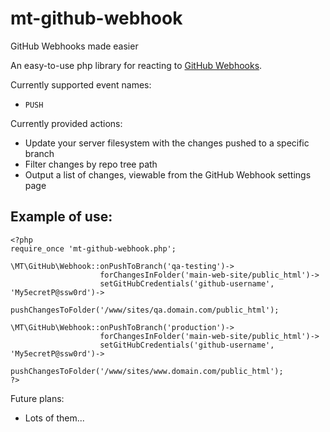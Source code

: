 # mt-github-webhook
GitHub Webhooks made easier

An easy-to-use php library for reacting to [GitHub Webhooks](https://developer.github.com/webhooks/ "Official Webhooks documentation").

Currently supported event names:
* `PUSH`

Currently provided actions:
* Update your server filesystem with the changes pushed to a specific branch
* Filter changes by repo tree path
* Output a list of changes, viewable from the GitHub Webhook settings page

## Example of use:
    <?php
    require_once 'mt-github-webhook.php';
    
    \MT\GitHub\Webhook::onPushToBranch('qa-testing')->
                        forChangesInFolder('main-web-site/public_html')->
                        setGitHubCredentials('github-username', 'My5ecretP@ssw0rd')->
                        pushChangesToFolder('/www/sites/qa.domain.com/public_html');
    
    \MT\GitHub\Webhook::onPushToBranch('production')->
                        forChangesInFolder('main-web-site/public_html')->
                        setGitHubCredentials('github-username', 'My5ecretP@ssw0rd')->
                        pushChangesToFolder('/www/sites/www.domain.com/public_html');
    ?>

Future plans:
* Lots of them...
